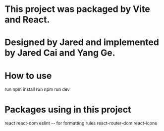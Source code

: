 # This project was packaged by Vite and React.

# Designed by Jared and implemented by Jared Cai and Yang Ge.

# How to use

run npm install
run npm run dev

# Packages using in this project

react
react-dom
eslint -- for formatting rules
react-router-dom
react-icons

